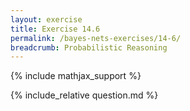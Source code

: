 ```yaml
---
layout: exercise
title: Exercise 14.6
permalink: /bayes-nets-exercises/14-6/
breadcrumb: Probabilistic Reasoning
---
```


{% include mathjax_support %}

<div><i class="arrow-up loader" data-chapter="bayes-nets-exercises" data-exercise="ex_6" data-rating="0"></i></div>
{% include_relative question.md %}

